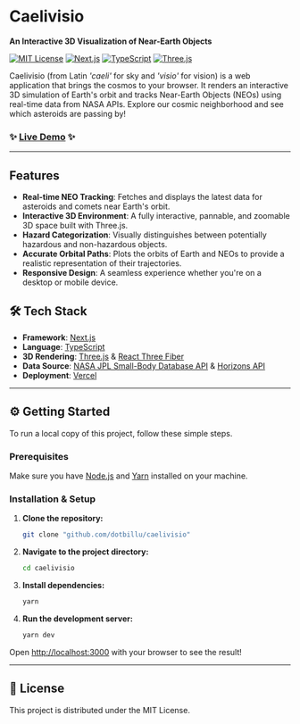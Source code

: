 # Caelivisio 

**An Interactive 3D Visualization of Near-Earth Objects**

[![MIT License](https://img.shields.io/badge/License-MIT-green.svg)](https://choosealicense.com/licenses/mit/)
[![Next.js](https://img.shields.io/badge/Next.js-14.x-black?style=flat&logo=next.js)](https://nextjs.org/)
[![TypeScript](https://img.shields.io/badge/TypeScript-5.x-blue?style=flat&logo=typescript)](https://www.typescriptlang.org/)
[![Three.js](https://img.shields.io/badge/Three.js-r160-black?style=flat&logo=three.js)](https://threejs.org/)

Caelivisio (from Latin *'caeli'* for sky and *'visio'* for vision) is a web application that brings the cosmos to your browser. It renders an interactive 3D simulation of Earth's orbit and tracks Near-Earth Objects (NEOs) using real-time data from NASA APIs. Explore our cosmic neighborhood and see which asteroids are passing by!

### ✨ **[Live Demo](https://webcaelivisio.vercel.app/)** ✨

---

##  Features

* **Real-time NEO Tracking**: Fetches and displays the latest data for asteroids and comets near Earth's orbit.
* **Interactive 3D Environment**: A fully interactive, pannable, and zoomable 3D space built with Three.js.
* **Hazard Categorization**: Visually distinguishes between potentially hazardous and non-hazardous objects.
* **Accurate Orbital Paths**: Plots the orbits of Earth and NEOs to provide a realistic representation of their trajectories.
* **Responsive Design**: A seamless experience whether you're on a desktop or mobile device.


## 🛠️ Tech Stack

* **Framework**: [Next.js](https://nextjs.org/)
* **Language**: [TypeScript](https://www.typescriptlang.org/)
* **3D Rendering**: [Three.js](https://threejs.org/) & [React Three Fiber](https://docs.pmnd.rs/react-three-fiber/getting-started/introduction)
* **Data Source**: [NASA JPL Small-Body Database API](https://ssd-api.jpl.nasa.gov/doc/sbdb.html) & [Horizons API](https://ssd.jpl.nasa.gov/horizons/app.html#/)
* **Deployment**: [Vercel](https://vercel.com/)

---

## ⚙️ Getting Started

To run a local copy of this project, follow these simple steps.

### Prerequisites

Make sure you have [Node.js](https://nodejs.org/en/) and [Yarn](https://yarnpkg.com/) installed on your machine.

### Installation & Setup

1.  **Clone the repository:**
    ```sh
    git clone "github.com/dotbillu/caelivisio"
    ```
2.  **Navigate to the project directory:**
    ```sh
    cd caelivisio
    ```
3.  **Install dependencies:**
    ```sh
    yarn 
    ```
4.  **Run the development server:**
    ```sh
    yarn dev
    ```

Open [http://localhost:3000](http://localhost:3000) with your browser to see the result!

---

## 📄 License

This project is distributed under the MIT License.
